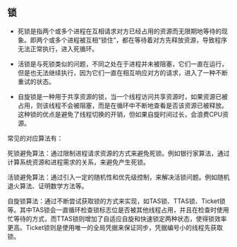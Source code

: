 

## 锁
* 死锁是指两个或多个进程在互相请求对方已经占用的资源而无限期地等待的现象。即两个或多个进程被互相“锁住”，都在等待着对方先释放资源，导致程序无法正常执行，进入死循环。


* 活锁是与死锁类似的问题，不同之处在于进程并未被阻塞，它们一直在运行，但是也无法继续执行，因为它们一直在相互响应对方的请求，进入了一种不断重试的状态。

* 自旋锁是一种用于共享资源的锁，当一个线程访问共享资源时，如果资源已被占用，则该线程不会被阻塞，而是在循环中不断地查看是否该资源已被释放。这种锁的优点是避免了线程切换的开销，但如果自旋时间过长，会浪费CPU资源。

常见的对应算法有：

死锁避免算法：通过限制进程请求资源的方式来避免死锁。例如银行家算法，通过计算系统资源和进程需求的关系，来避免产生死锁。

活锁避免算法：通过引入一定的随机性和优先级控制，来解决活锁问题。例如随机退火算法、证明数学方法等。

自旋锁算法：通过不断尝试获取锁的方式来实现，如TAS锁、TTAS锁、Ticket锁等。其中TAS锁会一直循环检查锁标志位是否被其他线程占用，并且在检查时使用忙等待的方式，而TTAS锁则增加了自适应自旋和快速锁定两种状态，使得锁效率更高。Ticket锁则是使用唯一的全局凭据来保证同步，凭据编号小的线程先获取锁。